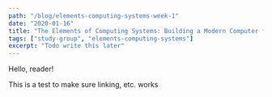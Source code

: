 ```yaml
---
path: "/blog/elements-computing-systems-week-1"
date: "2020-01-16"
title: "The Elements of Computing Systems: Building a Modern Computer from First Principles (Chapter 1)"
tags: ["study-group", "elements-computing-systems"]
excerpt: "Todo write this later"
---
```


Hello, reader!

This is a test to make sure linking, etc. works
